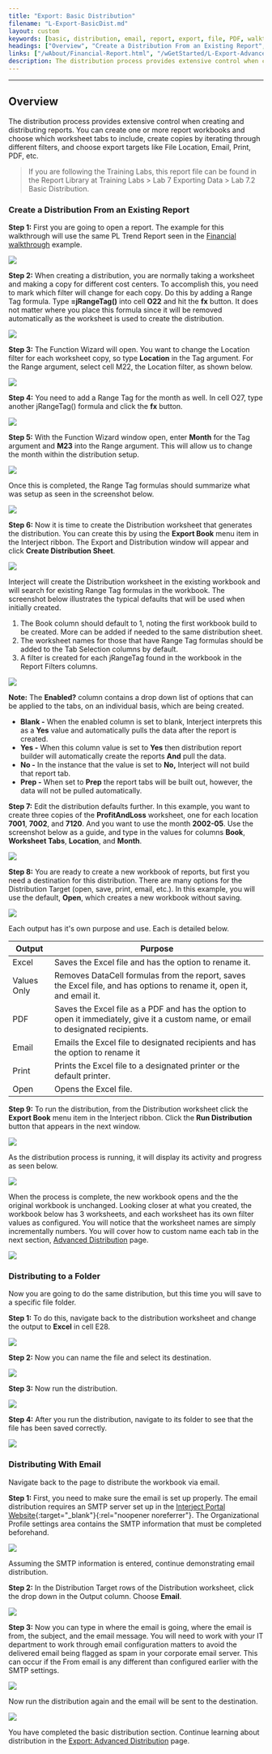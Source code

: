 ```yaml
---
title: "Export: Basic Distribution"
filename: "L-Export-BasicDist.md"
layout: custom
keywords: [basic, distribution, email, report, export, file, PDF, walkthrough]
headings: ["Overview", "Create a Distribution From an Existing Report", "Distributing to a Folder", "Distributing With Email"]
links: ["/wAbout/Financial-Report.html", "/wGetStarted/L-Export-AdvancedDist.html#Grouping-Segments", "https://portal.gointerject.com/profile.html", "/wGetStarted/L-Export-AdvancedDist.html"]
description: The distribution process provides extensive control when creating and distributing reports. You can create one or more report workbooks and choose which worksheet tabs to include, create copies by iterating through different filters, and choose export targets like File Location, Email, Print, PDF, etc.
---
```

* * *

## Overview

The distribution process provides extensive control when creating and distributing reports. You can create one or more report workbooks and choose which worksheet tabs to include, create copies by iterating through different filters, and choose export targets like File Location, Email, Print, PDF, etc.

<blockquote class=lab_info>
 If you are following the Training Labs, this report file can be found in the Report Library at Training Labs > Lab 7 Exporting Data > Lab 7.2 Basic Distribution.
</blockquote>

### Create a Distribution From an Existing Report

**Step 1:** First you are going to open a report. The example for this walkthrough will use the same PL Trend Report seen in the [Financial walkthrough](/wAbout/Financial-Report.html) example.

![](/images/L-Export-BasicDist/01.png)
<br>

**Step 2:** When creating a distribution, you are normally taking a worksheet and making a copy for different cost centers. To accomplish this, you need to mark which filter will change for each copy. Do this by adding a Range Tag formula. Type **=jRangeTag()** into cell **O22** and hit the **fx** button. It does not matter where you place this formula since it will be removed automatically as the worksheet is used to create the distribution.

![](/images/L-Export-BasicDist/02.jpg)
<br>

**Step 3:** The Function Wizard will open. You want to change the Location filter for each worksheet copy, so type **Location** in the Tag argument. For the Range argument, select cell M22, the Location filter, as shown below.

![](/images/L-Export-BasicDist/03.jpg)
<br>

**Step 4:** You need to add a Range Tag for the month as well. In cell O27, type another jRangeTag() formula and click the **fx** button.

![](/images/L-Export-BasicDist/04.png)
<br>

**Step 5:** With the Function Wizard window open, enter **Month** for the Tag argument and **M23** into the Range argument. This will allow us to change the month within the distribution setup.

![](/images/L-Export-BasicDist/05.png)
<br>

Once this is completed, the Range Tag formulas should summarize what was setup as seen in the screenshot below.

![](/images/L-Export-BasicDist/06.png)
<br>

**Step 6:** Now it is time to create the Distribution worksheet that generates the distribution. You can create this by using the **Export Book** menu item in the Interject ribbon. The Export and Distribution window will appear and click **Create Distribution Sheet**.

![](/images/L-Export-BasicDist/07.png)
<br>

Interject will create the Distribution worksheet in the existing workbook and will search for existing Range Tag formulas in the workbook. The screenshot below illustrates the typical defaults that will be used when initially created.

1. The Book column should default to 1, noting the first workbook build to be created. More can be added if needed to the same distribution sheet.
2. The worksheet names for those that have Range Tag formulas should be added to the Tab Selection columns by default.
3. A filter is created for each jRangeTag found in the workbook in the Report Filters columns.

![](/images/L-Export-BasicDist/08.png)
<br>

**Note:** The **Enabled?** column contains a drop down list of options that can be applied to the tabs, on an individual basis, which are being created.

* **Blank -** When the enabled column is set to blank, Interject interprets this as a **Yes** value and automatically pulls the data after the report is created.
* **Yes -** When this column value is set to **Yes** then distribution report builder will automatically create the reports **And** pull the data.
* **No -** In the instance that the value is set to **No,** Interject will not build that report tab.
* **Prep -** When set to **Prep** the report tabs will be built out, however, the data will not be pulled automatically.

**Step 7:** Edit the distribution defaults further. In this example, you want to create three copies of the **ProfitAndLoss** worksheet, one for each location **7001**, **7002**, and **7120**. And you want to use the month **2002-05**. Use the screenshot below as a guide, and type in the values for columns **Book**, **Worksheet Tabs**, **Location**, and **Month**.

![](/images/L-Export-BasicDist/09.png)
<br>

**Step 8:** You are ready to create a new workbook of reports, but first you need a destination for this distribution. There are many options for the Distribution Target (open, save, print, email, etc.). In this example, you will use the default, **Open**, which creates a new workbook without saving.

![](/images/L-Export-BasicDist/10.png)
<br>

Each output has it's own purpose and use. Each is detailed below.

| Output | Purpose |
| ----------- | ---------- |
| Excel | Saves the Excel file and has the option to rename it. |
| Values Only | Removes DataCell formulas from the report, saves the Excel file, and has options to rename it, open it, and email it. |
| PDF | Saves the Excel file as a PDF and has the option to open it immediately, give it a custom name, or email to designated recipients. |
| Email | Emails the Excel file to designated recipients and has the option to rename it |
| Print | Prints the Excel file to a designated printer or the default printer. |
| Open | Opens the Excel file. |

**Step 9:** To run the distribution, from the Distribution worksheet click the **Export Book** menu item in the Interject ribbon. Click the **Run Distribution** button that appears in the next window.

![](/images/L-Export-BasicDist/11.png)
<br>

As the distribution process is running, it will display its activity and progress as seen below.

![](/images/L-Export-BasicDist/12.png)
<br>

When the process is complete, the new workbook opens and the the original workbook is unchanged. Looking closer at what you created, the workbook below has 3 worksheets, and each worksheet has its own filter values as configured. You will notice that the worksheet names are simply incrementally numbers. You will cover how to custom name each tab in the next section, [Advanced Distribution](/wGetStarted/L-Export-AdvancedDist.html#Grouping-Segments) page.

![](/images/L-Export-BasicDist/13.png)
<br>

### Distributing to a Folder

Now you are going to do the same distribution, but this time you will save to a specific file folder.

**Step 1:** To do this, navigate back to the distribution worksheet and change the output to **Excel** in cell E28.

![](/images/L-Export-BasicDist/14.png)
<br>

**Step 2:** Now you can name the file and select its destination.

![](/images/L-Export-BasicDist/15.png)
<br>

**Step 3:** Now run the distribution.

![](/images/L-Export-BasicDist/16.png)
<br>

**Step 4:** After you run the distribution, navigate to its folder to see that the file has been saved correctly.

![](/images/L-Export-BasicDist/17.png)
<br>

### Distributing With Email

Navigate back to the page to distribute the workbook via email.

**Step 1:** First, you need to make sure the email is set up properly. The email distribution requires an SMTP server set up in the [Interject Portal Website](https://portal.gointerject.com/profile.html){:target="_blank"}{:rel="noopener noreferrer"}. The Organizational Profile settings area contains the SMTP information that must be completed beforehand.

![](/images/L-Export-BasicDist/18.png)
<br>

Assuming the SMTP information is entered, continue demonstrating email distribution.

**Step 2:** In the Distribution Target rows of the Distribution worksheet, click the drop down in the Output column. Choose **Email**.

![](/images/L-Export-BasicDist/19.png)
<br>

**Step 3:** Now you can type in where the email is going, where the email is from, the subject, and the email message. You will need to work with your IT department to work through email configuration matters to avoid the delivered email being flagged as spam in your corporate email server. This can occur if the From email is any different than configured earlier with the SMTP settings.

![](/images/L-Export-BasicDist/20.png)
<br>

Now run the distribution again and the email will be sent to the destination.

![](/images/L-Export-BasicDist/21.png)
<br>

You have completed the basic distribution section. Continue learning about distribution in the [Export: Advanced Distribution](/wGetStarted/L-Export-AdvancedDist.html) page.
